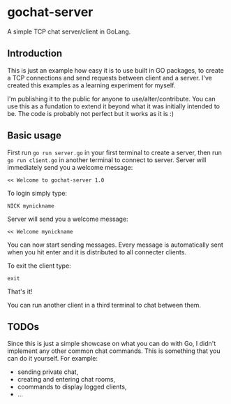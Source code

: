 # gochat-server
A simple TCP chat server/client in GoLang.

## Introduction

This is just an example how easy it is to use built in GO packages, to create 
a TCP connections and send requests between client and a server. I've created
this examples as a learning experiment for myself.

I'm publishing it to the public for anyone to use/alter/contribute. You can use this as a fundation to extend it beyond
what it was initially intended to be. The code is probably not perfect but it works as it is :)

## Basic usage

First run `go run server.go` in your first terminal to create a server, then run `go run client.go` in another terminal
to connect to server. Server will immediately send you a welcome message:

    << Welcome to gochat-server 1.0
    
To login simply type:

    NICK mynickname
    
Server will send you a welcome message:

    << Welcome mynickname
    
You can now start sending messages. Every message is automatically sent when you hit enter and it is distributed to all connecter clients. 
    
To exit the client type:

    exit
        
That's it!

You can run another client in a third terminal to chat between them.

## TODOs

Since this is just a simple showcase on what you can do with Go, I didn't implement any other common chat commands.
This is something that you can do it yourself. For example:

- sending private chat,
- creating and entering chat rooms,
- coommands to display logged clients,
- ...

